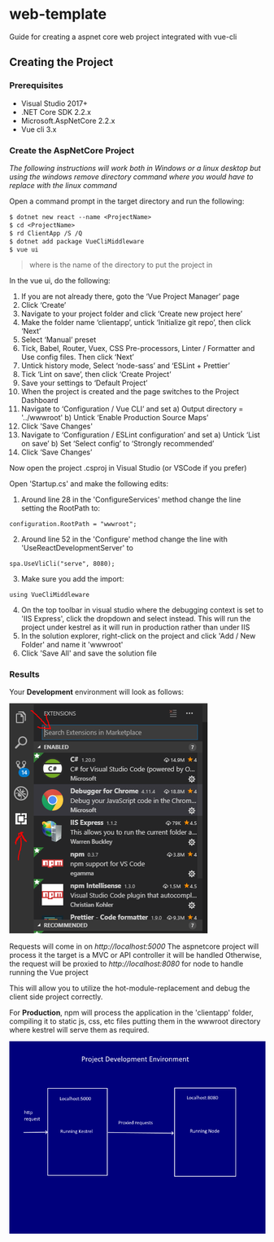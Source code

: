 # web-template
Guide for creating a aspnet core web project integrated with vue-cli

## Creating the Project

### Prerequisites

* Visual Studio 2017+
* .NET Core SDK 2.2.x
* Microsoft.AspNetCore 2.2.x
* Vue cli 3.x

### Create the AspNetCore Project

_The following instructions will work both in Windows or a linux desktop but using the windows remove directory command where you would have to replace with the linux command_

Open a command prompt in the target directory and run the following:

```
$ dotnet new react --name <ProjectName>
$ cd <ProjectName>
$ rd ClientApp /S /Q
$ dotnet add package VueCliMiddleware
$ vue ui
```

> where <ProjectName> is the name of the directory to put the project in

In the vue ui, do the following:

1.  If you are not already there, goto the ‘Vue Project Manager’ page
2.  Click ‘Create’
3.  Navigate to your project folder and click ‘Create new project here’
4.  Make the folder name ‘clientapp’, untick ‘Initialize git repo’, then click ‘Next’
5.  Select ‘Manual’ preset
6.  Tick, Babel, Router, Vuex, CSS Pre-processors, Linter / Formatter and Use config files. Then click ‘Next’
7.  Untick history mode, Select ‘node-sass’ and ‘ESLint + Prettier’
8.  Tick ‘Lint on save’, then click ‘Create Project’
9.  Save your settings to ‘Default Project’
10. When the project is created and the page switches to the Project Dashboard
11. Navigate to ‘Configuration / Vue CLI’ and set
    a)  Output directory = '../wwwroot'
    b)  Untick ‘Enable Production Source Maps’
12. Click 'Save Changes'
13. Navigate to ‘Configuration / ESLint configuration’ and set
    a)  Untick ‘List on save’
    b)  Set ‘Select config’ to ‘Strongly recommended’
14. Click ‘Save Changes’

Now open the project <ProjectName>.csproj in Visual Studio (or VSCode if you prefer)

Open 'Startup.cs' and make the following edits:

1.  Around line 28 in the 'ConfigureServices' method change the line setting the RootPath to:
```
configuration.RootPath = "wwwroot";
```
2.  Around line 52 in the 'Configure' method change the line with 'UseReactDevelopmentServer' to
```
spa.UseVliCli("serve", 8080);
```
3.  Make sure you add the import:
```
using VueCliMiddleware
```
4.  On the top toolbar in visual studio where the debugging context is set to 'IIS Express', click the dropdown and select <ProjectName> instead. This will run the project under kestrel as it will run in production rather than under IIS
5.  In the solution explorer, right-click on the project and click 'Add / New Folder' and name it 'wwwroot'
6.  Click 'Save All' and save the solution file

### Results

Your __Development__ environment will look as follows:

<img src="https://github.com/adm-devs/web-template/blob/master/images/image1.png" alt="dev environment" />

Requests will come in on _http://localhost:5000_
The aspnetcore project will process it the target is a MVC or API controller it will be handled
Otherwise, the request will be proxied to _http://localhost:8080_ for node to handle running the Vue project

This will allow you to utilize the hot-module-replacement and debug the client side project correctly.

For __Production__, npm will process the application in the 'clientapp' folder, compiling it to static js, css, etc files putting them in the wwwroot directory where kestrel will serve them as required.


<img src="https://github.com/adm-devs/web-template/blob/master/images/image8.png" alt="vscode extensions" />
